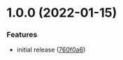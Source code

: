 # 1.0.0 (2022-01-15)


### Features

* initial release ([760f0a6](https://github.com/de-it-krachten/ansible-role-common/commit/760f0a698dc540894cc083607986b5919edefa14))
